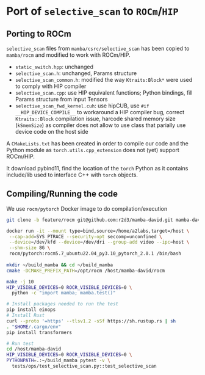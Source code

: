 # Port of `selective_scan` to `ROCm`/`HIP`

## Porting to ROCm

`selective_scan` files from `mamba/csrc/selective_scan` has been copied
to `mamba/rocm` and modified to work with ROCm/HIP.

- `static_switch.hpp`: unchanged
- `selective_scan.h`: unchanged, Params structure
- `selective_scan_common.h`: modified the way `Ktraits:Block*` were used to comply with HIP compiler
- `selective_scan.cpp`: use HIP equivalent functions; Python bindings, fill Params structure from input Tensors
- `selective_scan_fwd_kernel.cuh`: use hipCUB, use `#if __HIP_DEVICE_COMPILE__` to workaround a HIP compiler bug, correct `Ktraits::Block` compilation issue, harcode shared memory size (`kSmemSize`) as compiler does not allow to use class that parially use device code on the host side

A `CMakeLists.txt` has been created in order to compile our code and the Python module as `torch.utils.cpp_extension` does not (yet) support ROCm/HIP.

It download pybind11, find the location of the `torch` Python as it contains include/lib used to interface C++ with `torch` objects.

## Compiling/Running the code

We use `rocm/pytorch` Docker image to do compilation/execution

~~~ bash
git clone -b feature/rocm git@github.com:r2d3/mamba-david.git mamba-david

docker run -it --mount type=bind,source=/home/a2labs,target=/host \
 --cap-add=SYS_PTRACE --security-opt seccomp=unconfined \
 --device=/dev/kfd --device=/dev/dri --group-add video --ipc=host \
 --shm-size 8G \
 rocm/pytorch:rocm5.7_ubuntu22.04_py3.10_pytorch_2.0.1 /bin/bash
 
mkdir ~/build_mamba && cd ~/build_mamba
cmake -DCMAKE_PREFIX_PATH=/opt/rocm /host/mamba-david/rocm

make -j 10
HIP_VISIBLE_DEVICES=0 ROCR_VISIBLE_DEVICES=0 \
  python -c "import mamba; mamba.test()"

# Install packages needed to run the test
pip install einops
# Install Rust
curl --proto '=https' --tlsv1.2 -sSf https://sh.rustup.rs | sh
. "$HOME/.cargo/env" 
pip install transformers

# Run test
cd /host/mamba-david
HIP_VISIBLE_DEVICES=0 ROCR_VISIBLE_DEVICES=0 \
PYTHONPATH=.:~/build_mamba pytest -v \
  tests/ops/test_selective_scan.py::test_selective_scan
~~~
